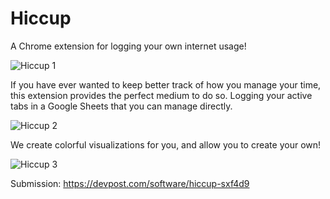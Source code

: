 # Hiccup
A Chrome extension for logging your own internet usage!

![Hiccup 1](https://user-images.githubusercontent.com/32023640/67633459-75069480-f86d-11e9-9357-4ef6da0339bb.png)

If you have ever wanted to keep better track of how you manage your time, this extension provides the perfect medium to do so.
Logging your active tabs in a Google Sheets that you can manage directly.

![Hiccup 2](https://user-images.githubusercontent.com/32023640/67633177-df1d3a80-f869-11e9-9cde-49c1a42fff14.png)

We create colorful visualizations for you, and allow you to create your own!

![Hiccup 3](https://user-images.githubusercontent.com/32023640/67633196-2c99a780-f86a-11e9-888b-28a220c8ade0.png)

Submission: https://devpost.com/software/hiccup-sxf4d9
